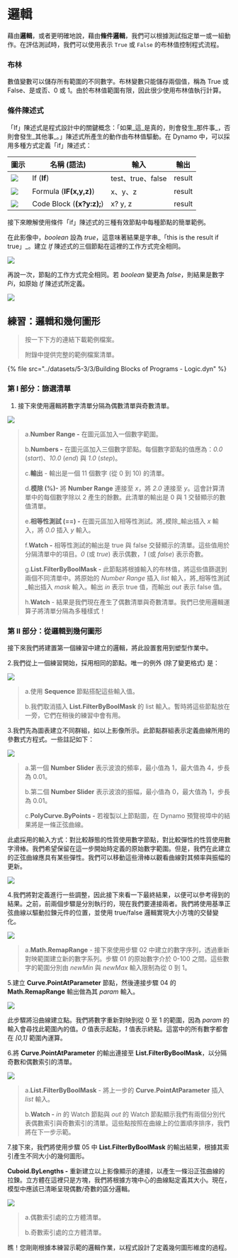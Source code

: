 # 邏輯

藉由**邏輯**，或者更明確地說，藉由**條件邏輯**，我們可以根據測試指定單一或一組動作。在評估測試時，我們可以使用表示 `True` 或 `False` 的布林值控制程式流程。

### 布林

數值變數可以儲存所有範圍的不同數字。布林變數只能儲存兩個值，稱為 True 或 False、是或否、0 或 1。由於布林值範圍有限，因此很少使用布林值執行計算。

### 條件陳述式

「If」陳述式是程式設計中的關鍵概念：「如果_這_是真的，則會發生_那件事_，否則會發生_其他事_。」陳述式所產生的動作由布林值驅動。在 Dynamo 中，可以採用多種方式定義「if」陳述式：

| 圖示                                            | 名稱 (語法)             | 輸入            | 輸出 |
| ----------------------------------------------- | ------------------------- | ----------------- | ------- |
| ![](../images/5-3/3/If.jpg)         | If (**If**)               | test、true、false | result  |
| ![](../images/5-3/3/Formula.jpg)          | Formula (**IF(x,y,z)**)   | x、y、z           | result  |
| ![](../images/5-3/3/CodeBlock.jpg) | Code Block (**(x?y:z);**) | x? y, z           | result  |

接下來瞭解使用條件「if」陳述式的三種有效節點中每種節點的簡單範例。

在此影像中，_boolean_ 設為 _true_，這意味著結果是字串_「this is the result if true」_。建立 _If_ 陳述式的三個節點在這裡的工作方式完全相同。

![](../images/5-3/3/logic-conditionalstatements01false.jpg)

再說一次，節點的工作方式完全相同。若 _boolean_ 變更為 _false_，則結果是數字 _Pi_，如原始 _If_ 陳述式所定義。

![](../images/5-3/3/logic-conditionalstatements02true.jpg)

## 練習：邏輯和幾何圖形

> 按一下下方的連結下載範例檔案。
>
> 附錄中提供完整的範例檔案清單。

{% file src="../datasets/5-3/3/Building Blocks of Programs - Logic.dyn" %}

### 第 I 部分：篩選清單

1. 接下來使用邏輯將數字清單分隔為偶數清單與奇數清單。

![](../images/5-3/3/logic-exercisepartI-01.jpg)

> a.**Number Range -** 在圖元區加入一個數字範圍。
>
> b.**Numbers -** 在圖元區加入三個數字節點。每個數字節點的值應為：_0.0_ (_start_)、_10.0_ (_end_) 與 _1.0_ (_step_)。
>
> c.**輸出** \- 輸出是一個 11 個數字 (從 0 到 10) 的清單。
>
> d.**模除 (%)-** 將 **Number Range** 連接至 _x_，將 _2.0_ 連接至 _y_。這會計算清單中的每個數字除以 2 產生的餘數。此清單的輸出是 0 與 1 交替顯示的數值清單。
>
> e.**相等性測試 (==) -** 在圖元區加入相等性測試。將_模除_輸出插入 _x_ 輸入，將 _0.0_ 插入 _y_ 輸入。
>
> f.**Watch -** 相等性測試的輸出是 true 與 false 交替顯示的清單。這些值用於分隔清單中的項目。_0_ (或 _true_) 表示偶數，_1_ (或 _false_) 表示奇數。
>
> g.**List.FilterByBoolMask -** 此節點將根據輸入的布林值，將這些值篩選到兩個不同清單中。將原始的 _Number Range_ 插入 _list_ 輸入，將_相等性測試_輸出插入 _mask_ 輸入。輸出 _in_ 表示 true 值，而輸出 _out_ 表示 false 值。
>
> h.**Watch** \- 結果是我們現在產生了偶數清單與奇數清單。我們已使用邏輯運算子將清單分隔為多種樣式！

### 第 II 部分：從邏輯到幾何圖形

接下來我們將建置第一個練習中建立的邏輯，將此設置套用到塑型作業中。

2\.我們從上一個練習開始，採用相同的節點。唯一的例外 (除了變更格式) 是：

![](../images/5-3/3/logic-exercisepartII-01.jpg)

> a.使用 **Sequence** 節點搭配這些輸入值。
>
> b.我們取消插入 **List.FilterByBoolMask** 的 list 輸入。暫時將這些節點放在一旁，它們在稍後的練習中會有用。

3\.我們先為圖表建立不同群組，如以上影像所示。此節點群組表示定義曲線所用的參數式方程式。一些註記如下：

![](../images/5-3/3/logic-exercisepartII-02.jpg)

> a.第一個 **Number Slider** 表示波浪的頻率，最小值為 1，最大值為 4，步長為 0.01。
>
> b.第二個 **Number Slider** 表示波浪的振幅，最小值為 0，最大值為 1，步長為 0.01。
>
> c.**PolyCurve.ByPoints -** 若複製以上節點圖，在 Dynamo 預覽視埠中的結果將是一條正弦曲線。

此處採用的輸入方式：對比較靜態的性質使用數字節點，對比較彈性的性質使用數字滑棒。我們希望保留在這一步開始時定義的原始數字範圍。但是，我們在此建立的正弦曲線應具有某些彈性。我們可以移動這些滑棒以觀看曲線對其頻率與振幅的更新。

![](../images/5-3/3/logic-exercisepartII-03.gif)

4\.我們將對定義進行一些調整，因此接下來看一下最終結果，以便可以參考得到的結果。之前，前兩個步驟是分別執行的，現在我們要連接兩者。我們將使用基準正弦曲線以驅動拉鍊元件的位置，並使用 true/false 邏輯實現大小方塊的交替變化。

![](../images/5-3/3/logic-exercisepartII-04.jpg)

> a.**Math.RemapRange** \- 接下來使用步驟 02 中建立的數字序列，透過重新對映範圍建立新的數字系列。步驟 01 的原始數字介於 0-100 之間。這些數字的範圍分別由 _newMin_ 與 _newMax_ 輸入限制為從 0 到 1。

5\.建立 **Curve.PointAtParameter** 節點，然後連接步驟 04 的 **Math.RemapRange** 輸出做為其 _param_ 輸入。

![](../images/5-3/3/logic-exercisepartII-05.jpg)

此步驟將沿曲線建立點。我們將數字重新對映到從 0 至 1 的範圍，因為 _param_ 的輸入會尋找此範圍內的值。_0_ 值表示起點，_1_ 值表示終點。這當中的所有數字都會在 _[0,1]_ 範圍內運算。

6\.將 **Curve.PointAtParameter** 的輸出連接至 **List.FilterByBoolMask**，以分隔奇數和偶數索引的清單。

![](../images/5-3/3/logic-exercisepartII-06.jpg)

> a.**List.FilterByBoolMask** \- 將上一步的 **Curve.PointAtParameter** 插入 _list_ 輸入。
>
> b.**Watch -** _in_ 的 Watch 節點與 _out_ 的 Watch 節點顯示我們有兩個分別代表偶數索引與奇數索引的清單。這些點按照在曲線上的位置順序排序，我們將在下一步示範。

7\.接下來，我們將使用步驟 05 中 **List.FilterByBoolMask** 的輸出結果，根據其索引產生不同大小的幾何圖形。

**Cuboid.ByLengths -** 重新建立以上影像顯示的連接，以產生一條沿正弦曲線的拉鍊。立方體在這裡只是方塊，我們將根據方塊中心的曲線點定義其大小。現在，模型中應該已清晰呈現偶數/奇數的區分邏輯。

![](../images/5-3/3/logic-exercisepartII-07.jpg)

> a.偶數索引處的立方體清單。
>
> b.奇數索引處的立方體清單。

瞧！您剛剛根據本練習示範的邏輯作業，以程式設計了定義幾何圖形維度的過程。
